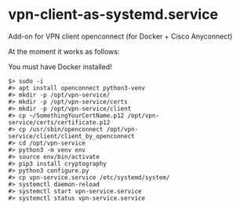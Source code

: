 # vpn-client-as-systemd.service
Add-on for VPN client openconnect (for Docker + Cisco Anyconnect)

At the moment it works as follows:

You must have Docker installed!
```
$> sudo -i 
#> apt install openconnect python3-venv
#> mkdir -p /opt/vpn-service/
#> mkdir -p /opt/vpn-service/certs
#> mkdir -p /opt/vpn-service/client
#> cp ~/SomethingYourCertName.p12 /opt/vpn-service/certs/certificate.p12
#> cp /usr/sbin/openconnect /opt/vpn-service/client/client_by_openconnect
#> cd /opt/vpn-service
#> python3 -m venv env
#> source env/bin/activate
#> pip3 install cryptography
#> python3 configure.py
#> cp vpn-service.service /etc/systemd/system/
#> systemctl daemon-reload
#> systemctl start vpn-service.service
#> systemctl status vpn-service.service
```
